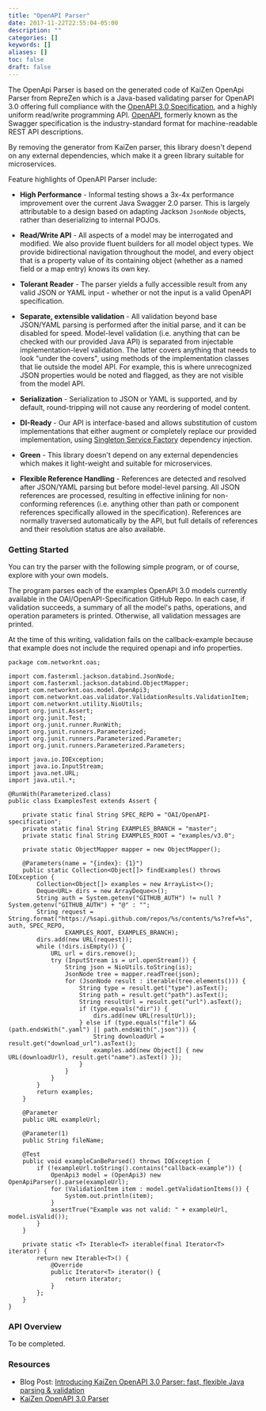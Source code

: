 ```yaml
---
title: "OpenAPI Parser"
date: 2017-11-22T22:55:04-05:00
description: ""
categories: []
keywords: []
aliases: []
toc: false
draft: false
---
```


The OpenApi Parser is based on the generated code of KaiZen OpenApi Parser from RepreZen which is a Java-based validating parser for OpenAPI 3.0 offering full compliance with the [OpenAPI 3.0 Specification](https://github.com/OAI/OpenAPI-Specification/blob/master/versions/3.0.0.md), and a highly uniform read/write programming API. [OpenAPI](http://openapis.org), formerly known as the Swagger specification is the industry-standard format for machine-readable REST API descriptions.

By removing the generator from KaiZen parser, this library doesn't depend on any external dependencies, which make it a green library suitable for microservices. 


Feature highlights of OpenAPI Parser include:

* **High Performance** - Informal testing shows a 3x-4x performance improvement over the current Java Swagger 2.0 parser. This is largely attributable to a design based on adapting Jackson
  `JsonNode` objects, rather than deserializing to internal POJOs.
  
* **Read/Write API** - All aspects of a model may be interrogated and modified. We also provide fluent builders for all model object types. We provide bidirectional navigation throughout the model, and every object that is a property value of its containing object (whether as a named field or a map entry) knows its own key.
  
* **Tolerant Reader** - The parser yields a fully accessible result from any valid JSON or YAML input - whether or not the input is a valid OpenAPI specification.
  
* **Separate, extensible validation** - All validation beyond base JSON/YAML parsing is performed after the initial parse, and it can be disabled for speed. Model-level validation (i.e. anything that can be checked with our provided Java API) is separated from injectable implementation-level validation. The latter covers anything that needs to look "under the covers", using methods of the implementation classes that lie outside the model API. For example, this is where unrecognized JSON properties would be noted and flagged, as they are not visible from the model API.

* **Serialization** - Serialization to JSON or YAML is supported, and by default, round-tripping will not cause any reordering of model content.
  
* **DI-Ready** - Our API is interface-based and allows substitution of custom implementations that either augment or completely replace our provided implementation, using [Singleton Service Factory][] dependency injection.
  
* **Green** - This library doesn't depend on any external dependencies which makes it light-weight and suitable for microservices. 
  
* **Flexible Reference Handling** - References are detected and resolved after JSON/YAML parsing but before model-level parsing. All JSON references are processed, resulting in effective inlining for non-conforming references (i.e. anything other than path or component references specifically allowed in the
specification). References are normally traversed automatically by the API, but full details of references and their resolution status are also available.


### Getting Started

You can try the parser with the following simple program, or of course, explore with your own models.

The program parses each of the examples OpenAPI 3.0 models currently available in the OAI/OpenAPI-Specification GitHub Repo. In each case, if validation succeeds, a summary of all the model's paths, operations, and operation parameters is printed. Otherwise, all validation messages are printed.

At the time of this writing, validation fails on the callback-example because that example does not include the required openapi and info properties.

```
package com.networknt.oas;

import com.fasterxml.jackson.databind.JsonNode;
import com.fasterxml.jackson.databind.ObjectMapper;
import com.networknt.oas.model.OpenApi3;
import com.networknt.oas.validator.ValidationResults.ValidationItem;
import com.networknt.utility.NioUtils;
import org.junit.Assert;
import org.junit.Test;
import org.junit.runner.RunWith;
import org.junit.runners.Parameterized;
import org.junit.runners.Parameterized.Parameter;
import org.junit.runners.Parameterized.Parameters;

import java.io.IOException;
import java.io.InputStream;
import java.net.URL;
import java.util.*;

@RunWith(Parameterized.class)
public class ExamplesTest extends Assert {

	private static final String SPEC_REPO = "OAI/OpenAPI-specification";
	private static final String EXAMPLES_BRANCH = "master";
	private static final String EXAMPLES_ROOT = "examples/v3.0";

	private static ObjectMapper mapper = new ObjectMapper();

	@Parameters(name = "{index}: {1}")
	public static Collection<Object[]> findExamples() throws IOException {
		Collection<Object[]> examples = new ArrayList<>();
		Deque<URL> dirs = new ArrayDeque<>();
		String auth = System.getenv("GITHUB_AUTH") != null ? System.getenv("GITHUB_AUTH") + "@" : "";
		String request = String.format("https://%sapi.github.com/repos/%s/contents/%s?ref=%s", auth, SPEC_REPO,
				EXAMPLES_ROOT, EXAMPLES_BRANCH);
		dirs.add(new URL(request));
		while (!dirs.isEmpty()) {
			URL url = dirs.remove();
			try (InputStream is = url.openStream()) {
				String json = NioUtils.toString(is);
				JsonNode tree = mapper.readTree(json);
				for (JsonNode result : iterable(tree.elements())) {
					String type = result.get("type").asText();
					String path = result.get("path").asText();
					String resultUrl = result.get("url").asText();
					if (type.equals("dir")) {
						dirs.add(new URL(resultUrl));
					} else if (type.equals("file") && (path.endsWith(".yaml") || path.endsWith(".json"))) {
						String downloadUrl = result.get("download_url").asText();
						examples.add(new Object[] { new URL(downloadUrl), result.get("name").asText() });
					}
				}
			}
		}
		return examples;
	}

	@Parameter
	public URL exampleUrl;

	@Parameter(1)
	public String fileName;

	@Test
	public void exampleCanBeParsed() throws IOException {
		if (!exampleUrl.toString().contains("callback-example")) {
			OpenApi3 model = (OpenApi3) new OpenApiParser().parse(exampleUrl);
			for (ValidationItem item : model.getValidationItems()) {
				System.out.println(item);
			}
			assertTrue("Example was not valid: " + exampleUrl, model.isValid());
		}
	}

	private static <T> Iterable<T> iterable(final Iterator<T> iterator) {
		return new Iterable<T>() {
			@Override
			public Iterator<T> iterator() {
				return iterator;
			}
		};
	}
}

```


### API Overview

To be completed.

### Resources
* Blog Post: [Introducing KaiZen OpenAPI 3.0 Parser: fast, flexible Java parsing & validation](http://www.reprezen.com/blog/kaizen-openapi-3_0-parser-swagger-java-open-source)
* [KaiZen OpenAPI 3.0 Parser](https://github.com/RepreZen/KaiZen-OpenApi-Parser)


[Singleton Service Factory]: /concern/service/